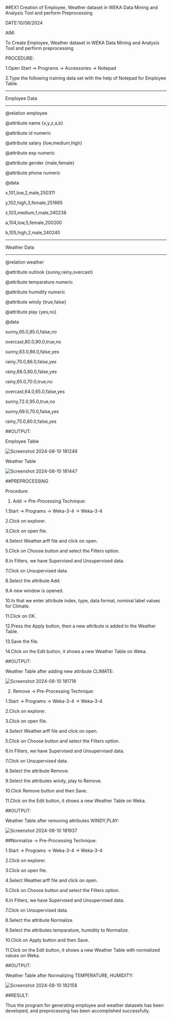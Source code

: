 ##EX1 Creation of Employee, Weather dataset in WEKA Data Mining and Analysis Tool and perform Preprocessing


DATE:10/08/2024


AIM:

To Create Employee, Weather dataset in WEKA Data Mining and Analysis Tool and perform preprocessing

PROCEDURE:

1.Open Start -> Programs -> Accessories -> Notepad

2.Type the following training data set with the help of Notepad for Employee Table.

--------------

Employee Data

---------------

@relation employee

@attribute name {x,y,z,a,b}

@attribute id numeric

@attribute salary {low,medium,high}

@attribute exp numeric

@attribute gender {male,female}

@attribute phone numeric

@data

x,101,low,2,male,250311

y,102,high,3,female,251665

z,103,medium,1,male,240238

a,104,low,5,female,200200

b,105,high,2,male,240240


--------------

Weather Data

---------------

@relation weather

@attribute outlook {sunny,rainy,overcast}

@attribute temparature numeric

@attribute humidity numeric

@attribute windy {true,false}

@attribute play {yes,no}

@data

sunny,85.0,85.0,false,no

overcast,80.0,90.0,true,no

sunny,83.0,86.0,false,yes

rainy,70.0,86.0,false,yes

rainy,68.0,80.0,false,yes

rainy,65.0,70.0,true,no

overcast,64.0,65.0,false,yes

sunny,72.0,95.0,true,no

sunny,69.0,70.0,false,yes

rainy,75.0,80.0,false,yes


##OUTPUT:

Employee Table


![Screenshot 2024-08-10 181249](https://github.com/user-attachments/assets/dd25215f-bae9-4fc2-afab-d58ada49f21b)


Weather Table


![Screenshot 2024-08-10 181447](https://github.com/user-attachments/assets/26e934ad-9b09-4fb8-bdc6-07e41158d0f4)


##PREPROCESSING

Procedure:

1) Add -> Pre-Processing Technique:
   
1.Start -> Programs -> Weka-3-4 -> Weka-3-4

2.Click on explorer.

3.Click on open file.

4.Select Weather.arff file and click on open.

5.Click on Choose button and select the Filters option.

6.In Filters, we have Supervised and Unsupervised data.

7.Click on Unsupervised data.

8.Select the attribute Add.

9.A new window is opened.

10.In that we enter attribute index, type, data format, nominal label values for Climate.

11.Click on OK.

12.Press the Apply button, then a new attribute is added to the Weather Table.

13.Save the file.

14.Click on the Edit button, it shows a new Weather Table on Weka.



##OUTPUT:


Weather Table after adding new attribute CLIMATE:


![Screenshot 2024-08-10 181718](https://github.com/user-attachments/assets/5bf046f9-3f79-4d09-aba6-6d4c685acf2b)


2) Remove -> Pre-Processing Technique:
   
1.Start -> Programs -> Weka-3-4 -> Weka-3-4

2.Click on explorer.

3.Click on open file.

4.Select Weather.arff file and click on open.

5.Click on Choose button and select the Filters option.

6.In Filters, we have Supervised and Unsupervised data.

7.Click on Unsupervised data.

8.Select the attribute Remove.

9.Select the attributes windy, play to Remove.

10.Click Remove button and then Save.

11.Click on the Edit button, it shows a new Weather Table on Weka.

   
##OUTPUT:


Weather Table after removing attributes WINDY,PLAY:


![Screenshot 2024-08-10 181937](https://github.com/user-attachments/assets/c2aa13c5-4f24-46df-8f08-a497dfd9e231)


##Normalize -> Pre-Processing Technique:

1.Start -> Programs -> Weka-3-4 -> Weka-3-4

2.Click on explorer.

3.Click on open file.

4.Select Weather.arff file and click on open.

5.Click on Choose button and select the Filters option.

6.In Filters, we have Supervised and Unsupervised data.

7.Click on Unsupervised data.

8.Select the attribute Normalize.

9.Select the attributes temparature, humidity to Normalize.

10.Click on Apply button and then Save.

11.Click on the Edit button, it shows a new Weather Table with normalized values on Weka.


##OUTPUT:

Weather Table after Normalizing TEMPERATURE, HUMIDITY:


![Screenshot 2024-08-10 182158](https://github.com/user-attachments/assets/6685264c-4538-4d04-973e-fdc42e563842)


##RESULT:

Thus the program for generating employee and weather datasets has been developed, and preprocessing has been accomplished successfully.
